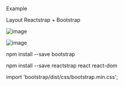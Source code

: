Example 

Layout Reactstrap + Bootstrap

![image](https://imgur.com/aji51y4.jpg)

![image](https://imgur.com/wQIWc4z.jpg)

npm install --save bootstrap

npm install --save reactstrap react react-dom

import 'bootstrap/dist/css/bootstrap.min.css';
